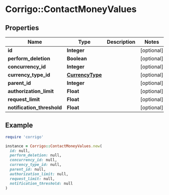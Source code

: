 # Corrigo::ContactMoneyValues

## Properties

| Name | Type | Description | Notes |
| ---- | ---- | ----------- | ----- |
| **id** | **Integer** |  | [optional] |
| **perform_deletion** | **Boolean** |  | [optional] |
| **concurrency_id** | **Integer** |  | [optional] |
| **currency_type_id** | [**CurrencyType**](CurrencyType.md) |  | [optional] |
| **parent_id** | **Integer** |  | [optional] |
| **authorization_limit** | **Float** |  | [optional] |
| **request_limit** | **Float** |  | [optional] |
| **notification_threshold** | **Float** |  | [optional] |

## Example

```ruby
require 'corrigo'

instance = Corrigo::ContactMoneyValues.new(
  id: null,
  perform_deletion: null,
  concurrency_id: null,
  currency_type_id: null,
  parent_id: null,
  authorization_limit: null,
  request_limit: null,
  notification_threshold: null
)
```

